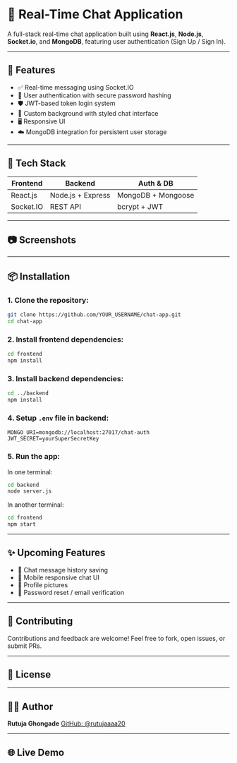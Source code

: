# 💬 Real-Time Chat Application

A full-stack real-time chat application built using **React.js**, **Node.js**, **Socket.io**, and **MongoDB**, featuring user authentication (Sign Up / Sign In).

---

## 🚀 Features

- ✅ Real-time messaging using Socket.IO
- 👥 User authentication with secure password hashing
- 🛡️ JWT-based token login system
- 🎨 Custom background with styled chat interface
- 🖥️ Responsive UI
- ☁️ MongoDB integration for persistent user storage

---

## 🧰 Tech Stack

| Frontend | Backend | Auth & DB |
|----------|---------|------------|
| React.js | Node.js + Express | MongoDB + Mongoose |
| Socket.IO | REST API | bcrypt + JWT |

---

## 📷 Screenshots



---

## 📦 Installation

### 1. Clone the repository:

```bash
git clone https://github.com/YOUR_USERNAME/chat-app.git
cd chat-app
````

### 2. Install frontend dependencies:

```bash
cd frontend
npm install
```

### 3. Install backend dependencies:

```bash
cd ../backend
npm install
```

### 4. Setup `.env` file in backend:

```env
MONGO_URI=mongodb://localhost:27017/chat-auth
JWT_SECRET=yourSuperSecretKey
```

### 5. Run the app:

In one terminal:

```bash
cd backend
node server.js
```

In another terminal:

```bash
cd frontend
npm start
```

---

## ✨ Upcoming Features

* 📜 Chat message history saving
* 📱 Mobile responsive chat UI
* 📸 Profile pictures
* 🔐 Password reset / email verification

---

## 🤝 Contributing

Contributions and feedback are welcome! Feel free to fork, open issues, or submit PRs.

---

## 📜 License



---

## 👩‍💻 Author

**Rutuja Ghongade**
[GitHub: @rutujaaaa20](https://github.com/rutujaaaa20)

---

## 🌐 Live Demo 



````


